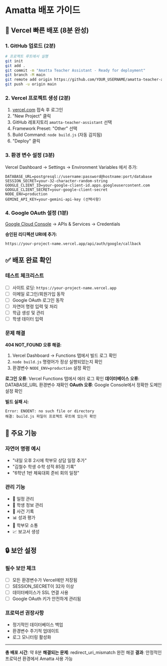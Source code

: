 # Amatta 배포 가이드

## 🚀 Vercel 빠른 배포 (8분 완성)

### 1. GitHub 업로드 (2분)
```bash
# 프로젝트 루트에서 실행
git init
git add .
git commit -m "Amatta Teacher Assistant - Ready for deployment"
git branch -M main
git remote add origin https://github.com/YOUR_USERNAME/amatta-teacher-assistant.git
git push -u origin main
```

### 2. Vercel 프로젝트 생성 (2분)
1. [vercel.com](https://vercel.com) 접속 후 로그인
2. "New Project" 클릭
3. GitHub 레포지토리 `amatta-teacher-assistant` 선택
4. Framework Preset: "Other" 선택
5. Build Command: `node build.js` (자동 감지됨)
6. "Deploy" 클릭

### 3. 환경 변수 설정 (3분)
Vercel Dashboard → Settings → Environment Variables 에서 추가:

```
DATABASE_URL=postgresql://username:password@hostname:port/database
SESSION_SECRET=your-32-character-random-string
GOOGLE_CLIENT_ID=your-google-client-id.apps.googleusercontent.com
GOOGLE_CLIENT_SECRET=your-google-client-secret
NODE_ENV=production
GEMINI_API_KEY=your-gemini-api-key (선택사항)
```

### 4. Google OAuth 설정 (1분)
[Google Cloud Console](https://console.cloud.google.com) → APIs & Services → Credentials

**승인된 리디렉션 URI에 추가:**
```
https://your-project-name.vercel.app/api/auth/google/callback
```

## ✅ 배포 완료 확인

### 테스트 체크리스트
- [ ] 사이트 로딩: `https://your-project-name.vercel.app`
- [ ] 이메일 로그인/회원가입 동작
- [ ] Google OAuth 로그인 동작
- [ ] 자연어 명령 입력 및 처리
- [ ] 학급 생성 및 관리
- [ ] 학생 데이터 입력

### 문제 해결

**404 NOT_FOUND 오류 해결:**
1. Vercel Dashboard → Functions 탭에서 빌드 로그 확인
2. `node build.js` 명령어가 정상 실행되었는지 확인
3. 환경변수 `NODE_ENV=production` 설정 확인

**로그인 오류**: Vercel Functions 탭에서 에러 로그 확인
**데이터베이스 오류**: DATABASE_URL 환경변수 재확인
**OAuth 오류**: Google Console에서 정확한 도메인 설정 확인

**빌드 실패 시:**
```
Error: ENOENT: no such file or directory
해결: build.js 파일이 프로젝트 루트에 있는지 확인
```

## 🎯 주요 기능

### 자연어 명령 예시
- "내일 오후 2시에 학부모 상담 일정 추가"
- "김철수 학생 수학 성적 85점 기록"
- "6학년 1반 체육대회 준비 회의 일정"

### 관리 기능
- 📅 일정 관리
- 👥 학생 정보 관리
- 📝 사건 기록
- 📊 성과 평가
- 💬 학부모 소통
- 📈 보고서 생성

## 🔒 보안 설정

### 필수 보안 체크
- [ ] 모든 환경변수가 Vercel에만 저장됨
- [ ] SESSION_SECRET이 32자 이상
- [ ] 데이터베이스가 SSL 연결 사용
- [ ] Google OAuth 키가 안전하게 관리됨

### 프로덕션 권장사항
- 정기적인 데이터베이스 백업
- 환경변수 주기적 업데이트
- 로그 모니터링 활성화

---

**총 배포 시간**: 약 8분
**해결되는 문제**: redirect_uri_mismatch 완전 해결
**결과**: 안정적인 프로덕션 환경에서 Amatta 사용 가능